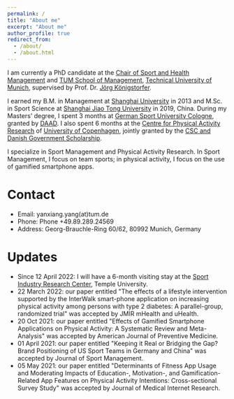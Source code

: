 ```yaml
---
permalink: /
title: "About me"
excerpt: "About me"
author_profile: true
redirect_from: 
  - /about/
  - /about.html
---
```


I am currently a PhD candidate at the [Chair of Sport and Health Management](https://www.sg.tum.de/en/mgt/home/) and [TUM School of Management](https://www.wi.tum.de/), [Technical University of Munich](https://www.tum.de/), supervised by Prof. Dr. [Jörg Königstorfer](https://www.sg.tum.de/en/mgt/team/ordinarius/).

I earned my B.M. in Management at [Shanghai University](https://www.shu.edu.cn/) in 2013 and M.Sc. in Sport Science at [Shanghai Jiao Tong University](https://www.sjtu.edu.cn/) in 2019, China. During my Masters' degree, I spent 3 months at [German Sport University Cologne](https://www.dshs-koeln.de/), granted by [DAAD](https://www.daad.org.cn/zh/find-funding/funding-programmes-in-germany/master-short-term-scholarship). I also spent 6 months at the [Centre for Physical Activity Research](https://aktivsundhed.dk/da/) of [University of Copenhagen](https://www.ku.dk/english/), jointly granted by the [CSC and Danish Government Scholarship](https://www.csc.edu.cn/chuguo).

I specialize in Sport Management and Physical Activity Research. In Sport Management, I focus on team sports; in physical activity, I focus on the use of gamified smartphone apps.

Contact
======
- Email: yanxiang.yang(at)tum.de
- Phone: Phone +49.89.289.24569
- Address: Georg-Brauchle-Ring 60/62, 80992 Munich, Germany

Updates
======
- Since 12 April 2022: I will have a 6-month visiting stay at the [Sport Industry Research Center](https://sthm.temple.edu/sport-industry-research-center/), Temple University.
- 22 March 2022: our paper entitled "The effects of a lifestyle intervention supported by the InterWalk smart-phone application on increasing physical activity among persons with type 2 diabetes: A parallel-group, randomized trial" was accepted by JMIR mHealth and uHealth.
- 20 Oct 2021: our paper entitled "Effects of Gamified Smartphone Applications on Physical Activity: A Systematic Review and Meta-Analysis" was accepted by American Journal of Preventive Medicine.
- 01 April 2021: our paper entitled "Keeping it Real or Bridging the Gap? Brand Positioning of US Sport Teams in Germany and China" was accepted by Journal of Sport Management.
- 05 May 2021: our paper entitled "Determinants of Fitness App Usage and Moderating Impacts of Education-, Motivation-, and Gamification-Related App Features on Physical Activity Intentions: Cross-sectional Survey Study" was accepted by Journal of Medical Internet Research.
